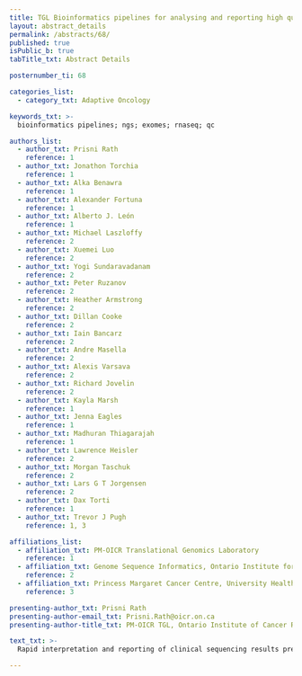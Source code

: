 ```yaml
---
title: TGL Bioinformatics pipelines for analysing and reporting high quality data from whole exome and whole transcriptome sequencing platforms
layout: abstract_details
permalink: /abstracts/68/
published: true
isPublic_b: true
tabTitle_txt: Abstract Details

posternumber_ti: 68

categories_list: 
  - category_txt: Adaptive Oncology

keywords_txt: >-
  bioinformatics pipelines; ngs; exomes; rnaseq; qc

authors_list:
  - author_txt: Prisni Rath
    reference: 1
  - author_txt: Jonathon Torchia
    reference: 1
  - author_txt: Alka Benawra
    reference: 1
  - author_txt: Alexander Fortuna
    reference: 1
  - author_txt: Alberto J. León
    reference: 1
  - author_txt: Michael Laszloffy
    reference: 2
  - author_txt: Xuemei Luo
    reference: 2
  - author_txt: Yogi Sundaravadanam
    reference: 2
  - author_txt: Peter Ruzanov
    reference: 2
  - author_txt: Heather Armstrong
    reference: 2
  - author_txt: Dillan Cooke
    reference: 2
  - author_txt: Iain Bancarz
    reference: 2
  - author_txt: Andre Masella
    reference: 2
  - author_txt: Alexis Varsava
    reference: 2
  - author_txt: Richard Jovelin
    reference: 2
  - author_txt: Kayla Marsh
    reference: 1
  - author_txt: Jenna Eagles
    reference: 1
  - author_txt: Madhuran Thiagarajah
    reference: 1
  - author_txt: Lawrence Heisler
    reference: 2
  - author_txt: Morgan Taschuk
    reference: 2
  - author_txt: Lars G T Jorgensen
    reference: 2
  - author_txt: Dax Torti
    reference: 1
  - author_txt: Trevor J Pugh
    reference: 1, 3

affiliations_list:
  - affiliation_txt: PM-OICR Translational Genomics Laboratory
    reference: 1
  - affiliation_txt: Genome Sequence Informatics, Ontario Institute for Cancer Research
    reference: 2
  - affiliation_txt: Princess Margaret Cancer Centre, University Health Network
    reference: 3

presenting-author_txt: Prisni Rath
presenting-author-email_txt: Prisni.Rath@oicr.on.ca
presenting-author-title_txt: PM-OICR TGL, Ontario Institute of Cancer Research; Bioinformatician

text_txt: >-
  Rapid interpretation and reporting of clinical sequencing results presents a unique informatics challenge in certified clinical laboratories.  The Translational Genomics Laboratory (TGL) has profiled over 1,660 patients, 637 transcriptomes, 920 exomes, and 1,280 methylation arrays from more than 40 translational cancer research studies since 2017, thus necessitating the need for rapid and reproducible analysis. As part of this effort, we have expanded OICR's suite of automated bioinformatic pipelines to analyze sequencing data from whole exome (WES) and whole transcriptome  (RNA-Seq) sequencing platforms. Our pipelines utilize sample information captured in the MISO lab information system to execute pipelines via the Niassa analysis workflow framework. TGL employs a quality control dashboard based on the RShiny framework, for fast and efficient visualization of pre-analytic and deep sequencing results at single sample and project level resolution.  Our automated pipelines generate somatic and germline variants, copy number profiles, gene expression outliers, gene fusions and immunological profiles. These results are rapidly disseminated to collaborative networks using cBioPortal [http://cbioportal.ca](http://cbioportal.ca).  Our pipelines and infrastructure provides an end-to-end solution that ensures consistent, high-quality data is rapidly available for patient-level genome interpretation and reporting.

---
```

